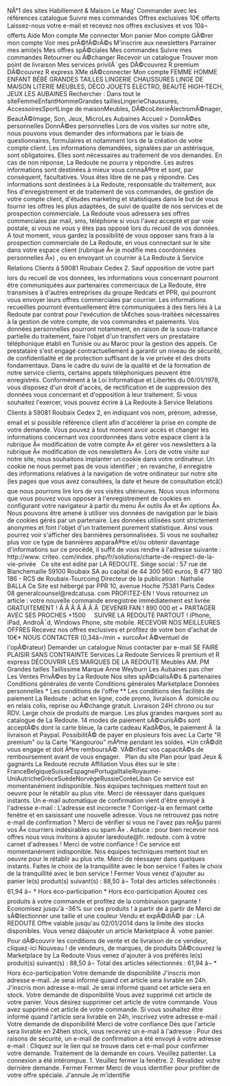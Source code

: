 NÂ°1 des sites Habillement & Maison Le Mag' Commander avec les références catalogue Suivre mes commandes Offres exclusives 10€ offerts Laissez-nous votre e-mail et recevez nos offres exclusives et vos 10â¬ offerts Aide Mon compte Me connecter Mon panier Mon compte GÃ©rer mon compte Voir mes prÃ©fÃ©rÃ©s M'inscrire aux newsletters Parrainer mes ami(e)s Mes offres spÃ©ciales Mes commandes Suivre mes commandes Retourner ou Ã©changer Recevoir un catalogue Trouver mon point de livraison Mes services privilÃ¨ges DÃ©couvrez R premium DÃ©couvrez R express XMe dÃ©connecter Mon compte FEMME HOMME ENFANT BÉBÉ GRANDES TAILLES LINGERIE CHAUSSURES LINGE DE MAISON LITERIE MEUBLES, DÉCO JOUETS ÉLECTRO, BEAUTÉ HIGH-TECH, JEUX LES AUBAINES Rechercher : Dans tout le siteFemmeEnfantHommeGrandes taillesLingerieChaussures, AccessoiresSportLinge de maisonMeubles, DÃ©coLiterieÃlectromÃ©nager, BeautÃ©Image, Son, Jeux, MicroLes Aubaines Accueil > DonnÃ©es personnelles DonnÃ©es personnelles Lors de vos visites sur notre site, nous pouvons vous demander des informations par le biais de questionnaires, formulaires et notamment lors de la création de votre compte client. Les informations demandées, signalées par un astérisque, sont obligatoires. Elles sont nécessaires au traitement de vos demandes. En cas de non réponse, La Redoute ne pourra y répondre. Les autres informations sont destinées à mieux vous connaÃ®tre et sont, par conséquent, facultatives. Vous êtes libre de ne pas y répondre. Ces informations sont destinées à La Redoute, responsable du traitement, aux fins d'enregistrement et de traitement de vos commandes, de gestion de votre compte client, d'études marketing et statistiques dans le but de vous fournir les offres les plus adaptées, de suivi de qualité de nos services et de prospection commerciale. La Redoute vous adressera ses offres commerciales par mail, sms, téléphone si vous l'avez accepté et par voie postale, si vous ne vous y êtes pas opposé lors du recueil de vos données. A tout moment, vous gardez la possibilité de vous opposer sans frais à la prospection commerciale de La Redoute, en vous connectant sur le site dans votre espace client (rubrique Â« je modifie mes coordonnées personnelles Â») , ou en envoyant un courrier à La Redoute â Service Relations Clients â 59081 Roubaix Cedex 2. Sauf opposition de votre part lors du recueil de vos données, les informations vous concernant pourront être communiquées aux partenaires commerciaux de La Redoute, être transmises à d'autres entreprises du groupe Redcats et PPR, qui pourront vous envoyer leurs offres commerciales par courrier. Les informations recueillies pourront éventuellement être communiquées à des tiers liés à La Redoute par contrat pour l'exécution de tÃ¢ches sous-traitées nécessaires à la gestion de votre compte, de vos commandes et paiements. Vos données personnelles pourront notamment, en raison de la sous-traitance partielle du traitement, faire l'objet d'un transfert vers un prestataire téléphonique établi en Tunisie ou au Maroc pour la gestion des appels. Ce prestataire s'est engagé contractuellement à garantir un niveau de sécurité, de confidentialité et de protection suffisant de la vie privée et des droits fondamentaux. Dans le cadre du suivi de la qualité et de la formation de notre service clients, certains appels téléphoniques peuvent être enregistrés. Conformément à la Loi Informatique et Libertés du 06/01/1978, vous disposez d'un droit d'accès, de rectification et de suppression des données vous concernant et d'opposition à leur traitement. Si vous souhaitez l'exercer, vous pouvez écrire à La Redoute â Service Relations Clients â 59081 Roubaix Cedex 2, en indiquant vos nom, prénom, adresse, email et si possible référence client afin d'accélérer la prise en compte de votre demande. Vous pouvez à tout moment avoir accès et changer les informations concernant vos coordonnées dans votre espace client à la rubrique Â« modification de votre compte Â» et gérer vos newsletters à la rubrique Â« modification de vos newsletters Â». Lors de votre visite sur notre site, nous souhaitons implanter un cookie dans votre ordinateur. Un cookie ne nous permet pas de vous identifier ; en revanche, il enregistre des informations relatives à la navigation de votre ordinateur sur notre site (les pages que vous avez consultées, la date et heure de consultation etcâ¦) que nous pourrons lire lors de vos visites ultérieures. Nous vous informons que vous pouvez vous opposer à l'enregistrement de cookies en configurant votre navigateur à partir du menu Â« outils Â» et Â« options Â». Nous pouvons être amené à utiliser vos données de navigation par le biais de cookies gérés par un partenaire. Les données utilisées sont strictement anonymes et font l'objet d'un traitement purement statistique. Ainsi vous pourrez voir s'afficher des bannières personnalisées. Si vous ne souhaitez plus voir ce type de bannières apparaÃ®tre et/ou obtenir davantage d'informations sur ce procédé, il suffit de vous rendre à l'adresse suivante : http://www. criteo. com/index. php/fr/solutions/charte-de-respect-de-la-vie-privée   Ce site est édité par LA REDOUTE. Siège social : 57 rue de Blanchemaille 59100 Roubaix SA au capital de 44 300 560 euros, B 477 180 186 - RCS de Roubaix-Tourcoing Directeur de la publication : Nathalie BALLA Ce Site est hébergé par PPR 10, avenue Hoche 75381 Paris Cedex 08 generalcounsel@redcatusa. com PROFITEZ-EN ! Vous retournez un article : votre nouvelle commande enregistrée immédiatement est livrée GRATUITEMENT ! Â Â Â Â Â Â Â  DEVENIR FAN ! 890 000 et + PARTAGER AVEC SES PROCHES +1500     SUIVRE LA REDOUTE PARTOUT ! iPhone, iPad, AndroÃ¯d, Windows Phone, site mobile. RECEVOIR NOS MEILLEURES OFFRES Recevez nos offres exclusives et profitez de votre bon d'achat de 10€\* NOUS CONTACTER (0,34â¬/min + surcoÃ»t Ã©ventuel de l'opÃ©rateur) Demander un catalogue Nous contacter par e-mail SE FAIRE PLAISIR SANS CONTRAINTE Services La Redoute Services R premium et R express DÉCOUVRIR LES MARQUES DE LA REDOUTE Meubles AM. PM Grandes tailles Taillissime Marque Anne Weyburn Les Aubaines pas cher Les Ventes PrivÃ©es by La Redoute Nos sites spÃ©cialisÃ©s & partenaires Conditions générales de vente Conditions générales Marketplace Données personnelles \* Les conditions de l'offre \*\* Les conditions des facilités de paiement La Redoute : achat en ligne, code promo, livraison Ã  domicile ou en relais colis, reprise ou Ã©change gratuit. Livraison 24H chrono ou sur RDV. Large choix de produits de marque. Les plus grandes marques sont au catalogue de La Redoute. 14 modes de paiement sÃ©curisÃ©s sont acceptÃ©s dont la carte bleue, la carte cadeau KadÃ©os, le paiement Ã  la livraison et Paypal. PossibilitÃ© de payer en plusieurs fois avec La Carte "R premium" ou la Carte "Kangourou" mÃªme pendant les soldes. \*Un crÃ©dit vous engage et doit Ãªtre remboursÃ©. VÃ©rifiez vos capacitÃ©s de remboursement avant de vous engager.   Plan du site Plan pour Ipad Jeux & gagnants La Redoute recrute Affiliation Vous êtes sur le site : FranceBelgiqueSuisseEspagnePortugalItalieRoyaume-UniAutricheGrèceSuèdeNorvègeRussieCoréeLiban Ce service est momentanément indisponible. Nos équipes techniques mettent tout en oeuvre pour le rétablir au plus vite. Merci de réessayer dans quelques instants. Un e-mail automatique de confirmation vient d'être envoyé à l'adresse e-mail : L'adresse est incorrecte ? Corrigez-la en fermant cette fenêtre et en saisissant une nouvelle adresse. Vous ne retrouvez pas notre e-mail de confirmation ? Merci de vérifier si vous ne l'avez pas reÃ§u parmi vos Â« courriers indésirables ou spam Â» . Astuce : pour bien recevoir nos offres nous vous invitons à ajouter laredoute@fr. redoute. com à votre carnet d'adresses ! Merci de votre confiance ! Ce service est momentanément indisponible. Nos équipes techniques mettent tout en oeuvre pour le rétablir au plus vite. Merci de réessayer dans quelques instants. Faites le choix de la tranquillité avec le bon service ! Faites le choix de la tranquillité avec le bon service ! Fermer Vous venez d'ajouter au panier le(s) produit(s) suivant(s) : 88,50 â¬ Total des articles sélectionnés : 61,94 â¬ \* Hors éco-participation \* Hors éco-participation Ajoutez ces produits à votre commande et profitez de la combinaison gagnante ! Economisez jusqu'à -36% sur ces produits ! à partir de à partir de Merci de sÃ©lectionner une taille et une couleur Vendu et expÃ©diÃ© par : LA REDOUTE Offre valable jusqu'au 02/01/2014 dans la limite des stocks disponibles. Vous venez dâajouter un article Marketplace Ã  votre panier. Pour dÃ©couvrir les conditions de vente et de livraison de ce vendeur, cliquez-ici Nouveau ! de vendeurs, de marques, de produits DÃ©couvrez la Marketplace by La Redoute Vous venez d'ajouter à vos préférés le(s) produit(s) suivant(s) : 88,50 â¬ Total des articles sélectionnés : 61,94 â¬ \* Hors éco-participation Votre demande de disponibilité J'inscris mon adresse e-mail. Je serai informé quand cet article sera livrable en 24h. J'inscris mon adresse e-mail. Je serai informé quand cet article sera en stock. Votre demande de disponibilité Vous avez supprimé cet article de votre panier. Vous désirez supprimer cet article de votre commande. Vous avez supprimé cet article de votre commande. Si vous souhaitez être informé quand l'article sera livrable en 24h, inscrivez votre adresse e-mail : Votre demande de disponibilité Merci de votre confiance Dès que l'article sera livrable en 24hen stock, vous recevrez un e-mail à l'adresse : Pour des raisons de sécurité, un e-mail de confirmation a été envoyé à votre adresse e-mail : Cliquez sur le lien qui se trouve dans cet e-mail pour confirmer votre demande. Traitement de la demande en cours. Veuillez patienter. La connexion a été intérompue. 1. Veuillez fermer la fenêtre. 2. Revalidez votre dernière demande. Fermer Fermer Merci de vous identifier pour profiter de votre offre spéciale. J'annule Je m'identifie